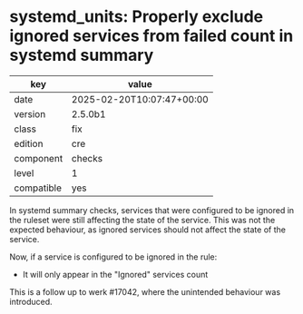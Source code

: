 [//]: # (werk v2)
# systemd_units: Properly exclude ignored services from failed count in systemd summary

key        | value
---------- | ---
date       | 2025-02-20T10:07:47+00:00
version    | 2.5.0b1
class      | fix
edition    | cre
component  | checks
level      | 1
compatible | yes

In systemd summary checks, services that were configured to be ignored in the ruleset were still affecting the state of the service. This was not the expected behaviour, as ignored services should not affect the state of the service.

Now, if a service is configured to be ignored in the rule:
* It will only appear in the "Ignored" services count

This is a follow up to werk #17042, where the unintended behaviour was introduced.
